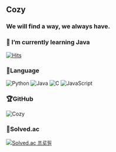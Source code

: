 ## Cozy
### We will find a way, we always have.


### 🌱 I’m currently learning Java
[![Hits](https://hits.seeyoufarm.com/api/count/incr/badge.svg?url=https%3A%2F%2Fgithub.com%2Freddevilmidzy&count_bg=%23E5DE8A&title_bg=%23FF6E6E&icon=&icon_color=%23E7E7E7&title=hits&edge_flat=false)](https://hits.seeyoufarm.com)

### 💪Language
![Python](https://img.shields.io/badge/Python-3776AB.svg?style=for-the-badge&logo=Python&logoColor=white)
![Java](https://img.shields.io/badge/Java-007396?style=for-the-badge&logo=OpenJDK&logoColor=white)
![C](https://img.shields.io/badge/C-A8B9CC.svg?style=for-the-badge&logo=C&logoColor=white)
![JavaScript](https://img.shields.io/badge/JAVASCRIPT-F7DF1E.svg?style=for-the-badge&logo=Javascript&logoColor=white)


### 🏆GitHub
![Cozy](https://github-readme-stats-sigma-five.vercel.app/api?username=reddevilmidzy&theme=onedark&show_icons=true)

### 🏅Solved.ac
[![Solved.ac
프로필](http://mazassumnida.wtf/api/v2/generate_badge?boj=cdg0228)](https://solved.ac/cdg0228/)

<!--
**reddevilmidzy/reddevilmidzy** is a ✨ _special_ ✨ repository because its `README.md` (this file) appears on your GitHub profile.
Here are some ideas to get you started:

- 🔭 I’m currently working on ...
- 🌱 I’m currently learning ...
- 👯 I’m looking to collaborate on ...
- 🤔 I’m looking for help with ...
- 💬 Ask me about ...
- 📫 How to reach me: ...
- 😄 Pronouns: ...
- ⚡ Fun fact: ...
-->

